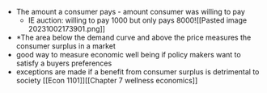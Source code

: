 - The amount a consumer pays - amount consumer was willing to pay
	- IE auction: willing to pay 1000 but only pays 8000![[Pasted image 20231002173901.png]]
- *The area below the demand curve and above the price measures the consumer surplus in a market
- good way to measure economic well being if policy makers want to satisfy a buyers preferences
- exceptions are made if a benefit from consumer surplus is detrimental to society
[[Econ 1101]][[Chapter 7 wellness economics]]